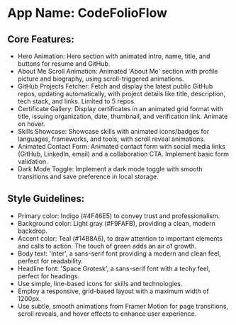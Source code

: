 # **App Name**: CodeFolioFlow

## Core Features:

- Hero Animation: Hero section with animated intro, name, title, and buttons for resume and GitHub.
- About Me Scroll Animation: Animated 'About Me' section with profile picture and biography, using scroll-triggered animations.
- GitHub Projects Fetcher: Fetch and display the latest public GitHub repos, updating automatically, with project details like title, description, tech stack, and links. Limited to 5 repos.
- Certificate Gallery: Display certificates in an animated grid format with title, issuing organization, date, thumbnail, and verification link. Animate on hover.
- Skills Showcase: Showcase skills with animated icons/badges for languages, frameworks, and tools, with scroll reveal animations.
- Animated Contact Form: Animated contact form with social media links (GitHub, LinkedIn, email) and a collaboration CTA. Implement basic form validation.
- Dark Mode Toggle: Implement a dark mode toggle with smooth transitions and save preference in local storage.

## Style Guidelines:

- Primary color: Indigo (#4F46E5) to convey trust and professionalism.
- Background color: Light gray (#F9FAFB), providing a clean, modern backdrop.
- Accent color: Teal (#14B8A6), to draw attention to important elements and calls to action. The touch of green adds an air of growth.
- Body text: 'Inter', a sans-serif font providing a modern and clean feel, perfect for readability.
- Headline font: 'Space Grotesk', a sans-serif font with a techy feel, perfect for headings.
- Use simple, line-based icons for skills and technologies.
- Employ a responsive, grid-based layout with a maximum width of 1200px.
- Use subtle, smooth animations from Framer Motion for page transitions, scroll reveals, and hover effects to enhance user experience.